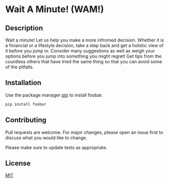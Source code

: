# Wait A Minute! (WAM!)
## Description

Wait a minute! Let us help you make a more infromed decision. Whether it is a finiancial or a lifestyle decision, take a step back and get a holistic view of it before you jump in. Consider many suggestions as well as weigh your options before you jump into something you might regret! Get tips from the countless others that have tried the same thing so that you can avoid some of the pitfalls.

## Installation

Use the package manager [pip](https://pip.pypa.io/en/stable/) to install foobar.

```bash
pip install foobar
```
## Contributing
Pull requests are welcome. For major changes, please open an issue first to discuss what you would like to change.

Please make sure to update tests as appropriate.

## License
[MIT](https://choosealicense.com/licenses/mit/)
